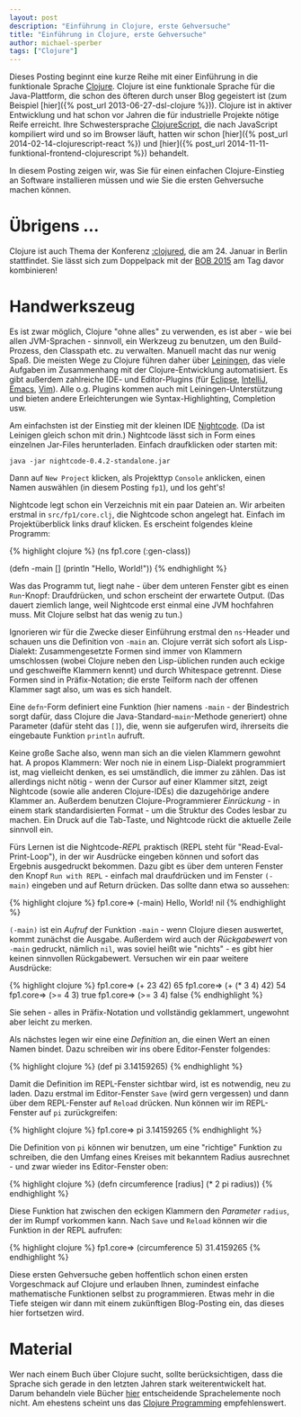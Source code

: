 ```yaml
---
layout: post
description: "Einführung in Clojure, erste Gehversuche"
title: "Einführung in Clojure, erste Gehversuche"
author: michael-sperber
tags: ["Clojure"]
---
```


Dieses Posting beginnt eine kurze Reihe mit einer Einführung in die
funktionale Sprache [Clojure](http://clojure.org/).  Clojure ist eine
funktionale Sprache für die Java-Plattform, die schon des öfteren
durch unser Blog gegeistert ist (zum Beispiel [hier]({% post_url 2013-06-27-dsl-clojure %})).
Clojure ist in aktiver Entwicklung und hat
schon vor Jahren die für industrielle Projekte nötige Reife erreicht.
Ihre Schwestersprache
[ClojureScript](http://clojure.org/clojurescript), die nach JavaScript
kompiliert wird und so im Browser läuft, hatten wir schon
[hier]({% post_url 2014-02-14-clojurescript-react %}) und 
[hier]({% post_url 2014-11-11-funktional-frontend-clojurescript %}) behandelt.

In diesem Posting zeigen wir, was Sie für einen einfachen
Clojure-Einstieg an Software installieren müssen und wie Sie die
ersten Gehversuche machen können.

# Übrigens ...

Clojure ist auch Thema der Konferenz
[:clojured](http://www.clojured.de/), die am 24. Januar in Berlin
stattfindet.  Sie lässt sich zum Doppelpack mit der [BOB
2015](http://bobkonf.de) am Tag davor kombinieren!

<!-- more start -->

# Handwerkszeug

Es ist zwar möglich, Clojure "ohne alles" zu verwenden, es ist aber -
wie bei allen JVM-Sprachen - sinnvoll, ein Werkzeug zu benutzen, um
den Build-Prozess, den Classpath etc. zu verwalten.  Manuell macht das
nur wenig Spaß.  Die meisten Wege zu Clojure führen daher über
[Leiningen](http://leiningen.org/), das viele Aufgaben im Zusammenhang
mit der Clojure-Entwicklung automatisiert.  Es gibt außerdem
zahlreiche IDE- und Editor-Plugins (für
[Eclipse](https://code.google.com/p/counterclockwise/),
[IntelliJ](https://cursiveclojure.com/),
[Emacs](https://github.com/clojure-emacs/clojure-mode),
[Vim](https://github.com/guns/vim-clojure-static)).  Alle o.g. Plugins
kommen auch mit Leiningen-Unterstützung und bieten andere
Erleichterungen wie Syntax-Highlighting, Completion usw.

Am einfachsten ist der Einstieg mit der kleinen IDE
[Nightcode](https://nightcode.info/).  (Da ist Leinigen gleich schon
mit drin.)  Nightcode lässt sich in Form eines einzelnen Jar-Files
herunterladen.  Einfach draufklicken oder starten mit:

    java -jar nightcode-0.4.2-standalone.jar

Dann auf `New Project` klicken, als Projekttyp `Console` anklicken,
einen Namen auswählen (in diesem Posting `fp1`), und los geht's!

Nightcode legt schon ein Verzeichnis mit ein paar Dateien an.  Wir
arbeiten erstmal in `src/fp1/core.clj`, die Nightcode schon angelegt
hat.  Einfach im Projektüberblick links drauf klicken.  Es erscheint
folgendes kleine Programm:

{% highlight clojure %}
(ns fp1.core
  (:gen-class))

(defn -main
  []
  (println "Hello, World!"))
{% endhighlight %}

Was das Programm tut, liegt nahe - über dem unteren Fenster gibt es
einen `Run`-Knopf: Draufdrücken, und schon erscheint der erwartete
Output.  (Das dauert ziemlich lange, weil Nightcode erst einmal eine
JVM hochfahren muss.  Mit Clojure selbst hat das wenig zu tun.)

Ignorieren wir für die Zwecke dieser Einführung erstmal den
`ns`-Header und schauen uns die Definition von `-main` an.  Clojure
verrät sich sofort als Lisp-Dialekt: Zusammengesetzte Formen sind
immer von Klammern umschlossen (wobei Clojure neben den Lisp-üblichen
runden auch eckige und geschweifte Klammern kennt) und durch
Whitespace getrennt.  Diese Formen sind in Präfix-Notation; die erste
Teilform nach der offenen Klammer sagt also, um was es sich handelt.

Eine `defn`-Form definiert eine Funktion (hier namens `-main` - der
Bindestrich sorgt dafür, dass Clojure die
Java-Standard-`main`-Methode generiert) ohne
Parameter (dafür steht das `[]`), die, wenn sie aufgerufen wird,
ihrerseits die eingebaute Funktion `println` aufruft.

Keine große Sache also, wenn man sich an die vielen Klammern gewohnt
hat.  A propos Klammern: Wer noch nie in einem Lisp-Dialekt
programmiert ist, mag vielleicht denken, es sei umständlich, die immer
zu zählen.  Das ist allerdings nicht nötig - wenn der Cursor auf einer
Klammer sitzt, zeigt Nightcode (sowie alle anderen Clojure-IDEs) die
dazugehörige andere Klammer an.  Außerdem benutzen
Clojure-Programmierer *Einrückung* - in einem stark standardisierten
Format - um die Struktur des Codes lesbar zu machen.  Ein Druck auf
die Tab-Taste, und Nightcode rückt die aktuelle Zeile sinnvoll ein.

Fürs Lernen ist die Nightcode-*REPL* praktisch (REPL steht für
"Read-Eval-Print-Loop"), in der wir Ausdrücke eingeben können und
sofort das Ergebnis ausgedruckt bekommen.  Dazu gibt es über dem
unteren Fenster den Knopf `Run with REPL` - einfach mal draufdrücken
und im Fenster `(-main)` eingeben und auf Return drücken.  Das sollte
dann etwa so aussehen:

{% highlight clojure %}
fp1.core=> (-main)
Hello, World!
nil
{% endhighlight %}

`(-main)` ist ein *Aufruf* der Funktion `-main` - wenn Clojure diesen
auswertet, kommt zunächst die Ausgabe.  Außerdem wird auch der
*Rückgabewert* von `-main` gedruckt, nämlich `nil`, was soviel heißt
wie "nichts" - es gibt hier keinen sinnvollen Rückgabewert.  Versuchen
wir ein paar weitere Ausdrücke:

{% highlight clojure %}
fp1.core=> (+ 23 42)
65
fp1.core=> (+ (* 3 4) 42)
54
fp1.core=> (>= 4 3)
true
fp1.core=> (>= 3 4)
false
{% endhighlight %}

Sie sehen - alles in Präfix-Notation und vollständig geklammert,
ungewohnt aber leicht zu merken.

Als nächstes legen wir eine eine *Definition* an, die einen Wert an
einen Namen bindet.  Dazu schreiben wir ins obere Editor-Fenster
folgendes:

{% highlight clojure %}
(def pi 3.14159265)
{% endhighlight %}

Damit die Definition im REPL-Fenster sichtbar wird, ist es notwendig,
neu zu laden.  Dazu erstmal im Editor-Fenster `Save` (wird
gern vergessen) und dann über dem REPL-Fenster auf `Reload` drücken.
Nun können wir im REPL-Fenster auf `pi` zurückgreifen:

{% highlight clojure %}
fp1.core=> pi
3.14159265
{% endhighlight %}

Die Definition von `pi` können wir benutzen, um eine "richtige"
Funktion zu schreiben, die den Umfang eines Kreises mit bekanntem
Radius ausrechnet - und zwar wieder ins Editor-Fenster oben:

{% highlight clojure %}
(defn circumference
   [radius]
   (* 2 pi radius))
{% endhighlight %}

Diese Funktion hat zwischen den eckigen Klammern den *Parameter*
`radius`, der im Rumpf vorkommen kann.  Nach `Save` und `Reload`
können wir die Funktion in der REPL aufrufen:

{% highlight clojure %}
fp1.core=> (circumference 5)
31.4159265
{% endhighlight %}

Diese ersten Gehversuche geben hoffentlich schon einen ersten
Vorgeschmack auf Clojure und erlauben Ihnen, zumindest einfache
mathematische Funktionen selbst zu programmieren.  Etwas mehr in die
Tiefe steigen wir dann mit einem zukünftigen Blog-Posting ein, das
dieses hier fortsetzen wird.

# Material

Wer nach einem Buch über Clojure sucht, sollte berücksichtigen, dass
die Sprache sich gerade in den letzten Jahren stark weiterentwickelt
hat.  Darum behandeln viele Bücher
[hier](http://clojure.org/books) entscheidende Sprachelemente noch
nicht.  Am ehestens scheint uns das [Clojure
Programming](http://www.clojurebook.com/) empfehlenswert.

<!-- more end -->




